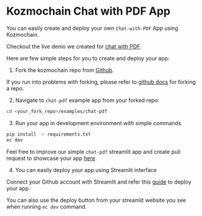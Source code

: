 # Kozmochain Chat with PDF App

You can easily create and deploy your own `Chat-with-PDF` App using Kozmochain.

Checkout the live demo we created for [chat with PDF](https://digi-trans.org/demo/chat-pdf).

Here are few simple steps for you to create and deploy your app:

1. Fork the kozmochain repo from [Github](https://github.com/digitranslab/kozmochain).

If you run into problems with forking, please refer to [github docs](https://docs.github.com/en/pull-requests/collaborating-with-pull-requests/working-with-forks/fork-a-repo) for forking a repo.

2. Navigate to `chat-pdf` example app from your forked repo:

```bash
cd <your_fork_repo>/examples/chat-pdf
```

3. Run your app in development environment with simple commands

```bash
pip install -r requirements.txt
ec dev
```

Feel free to improve our simple `chat-pdf` streamlit app and create pull request to showcase your app [here](https://docs.digi-trans.org/examples/showcase)

4. You can easily deploy your app using Streamlit interface

Connect your Github account with Streamlit and refer this [guide](https://docs.streamlit.io/streamlit-community-cloud/deploy-your-app) to deploy your app.

You can also use the deploy button from your streamlit website you see when running `ec dev` command.
